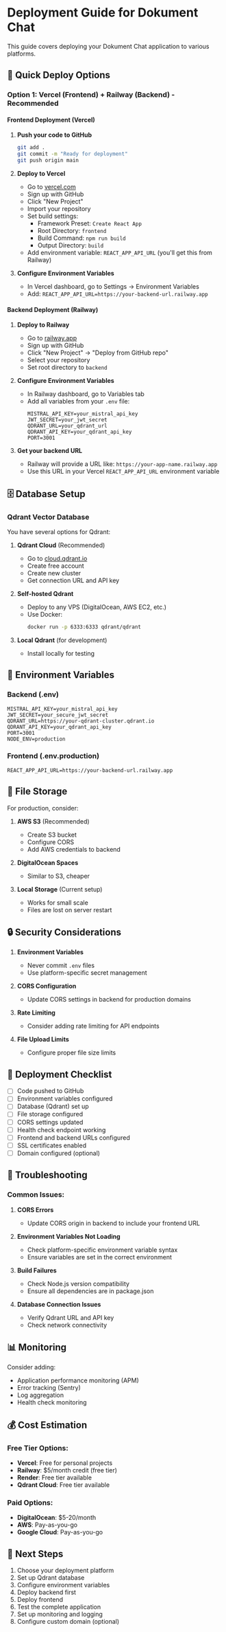 # Deployment Guide for Dokument Chat

This guide covers deploying your Dokument Chat application to various platforms.

## 🚀 Quick Deploy Options

### Option 1: Vercel (Frontend) + Railway (Backend) - Recommended

#### Frontend Deployment (Vercel)

1. **Push your code to GitHub**

   ```bash
   git add .
   git commit -m "Ready for deployment"
   git push origin main
   ```

2. **Deploy to Vercel**

   - Go to [vercel.com](https://vercel.com)
   - Sign up with GitHub
   - Click "New Project"
   - Import your repository
   - Set build settings:
     - Framework Preset: `Create React App`
     - Root Directory: `frontend`
     - Build Command: `npm run build`
     - Output Directory: `build`
   - Add environment variable: `REACT_APP_API_URL` (you'll get this from Railway)

3. **Configure Environment Variables**
   - In Vercel dashboard, go to Settings → Environment Variables
   - Add: `REACT_APP_API_URL=https://your-backend-url.railway.app`

#### Backend Deployment (Railway)

1. **Deploy to Railway**

   - Go to [railway.app](https://railway.app)
   - Sign up with GitHub
   - Click "New Project" → "Deploy from GitHub repo"
   - Select your repository
   - Set root directory to `backend`

2. **Configure Environment Variables**

   - In Railway dashboard, go to Variables tab
   - Add all variables from your `.env` file:
     ```
     MISTRAL_API_KEY=your_mistral_api_key
     JWT_SECRET=your_jwt_secret
     QDRANT_URL=your_qdrant_url
     QDRANT_API_KEY=your_qdrant_api_key
     PORT=3001
     ```

3. **Get your backend URL**
   - Railway will provide a URL like: `https://your-app-name.railway.app`
   - Use this URL in your Vercel `REACT_APP_API_URL` environment variable

## 🗄️ Database Setup

### Qdrant Vector Database

You have several options for Qdrant:

1. **Qdrant Cloud** (Recommended)

   - Go to [cloud.qdrant.io](https://cloud.qdrant.io)
   - Create free account
   - Create new cluster
   - Get connection URL and API key

2. **Self-hosted Qdrant**

   - Deploy to any VPS (DigitalOcean, AWS EC2, etc.)
   - Use Docker:
     ```bash
     docker run -p 6333:6333 qdrant/qdrant
     ```

3. **Local Qdrant** (for development)
   - Install locally for testing

## 🔧 Environment Variables

### Backend (.env)

```env
MISTRAL_API_KEY=your_mistral_api_key
JWT_SECRET=your_secure_jwt_secret
QDRANT_URL=https://your-qdrant-cluster.qdrant.io
QDRANT_API_KEY=your_qdrant_api_key
PORT=3001
NODE_ENV=production
```

### Frontend (.env.production)

```env
REACT_APP_API_URL=https://your-backend-url.railway.app
```

## 📁 File Storage

For production, consider:

1. **AWS S3** (Recommended)

   - Create S3 bucket
   - Configure CORS
   - Add AWS credentials to backend

2. **DigitalOcean Spaces**

   - Similar to S3, cheaper

3. **Local Storage** (Current setup)
   - Works for small scale
   - Files are lost on server restart

## 🔒 Security Considerations

1. **Environment Variables**

   - Never commit `.env` files
   - Use platform-specific secret management

2. **CORS Configuration**

   - Update CORS settings in backend for production domains

3. **Rate Limiting**

   - Consider adding rate limiting for API endpoints

4. **File Upload Limits**
   - Configure proper file size limits

## 🚀 Deployment Checklist

- [ ] Code pushed to GitHub
- [ ] Environment variables configured
- [ ] Database (Qdrant) set up
- [ ] File storage configured
- [ ] CORS settings updated
- [ ] Health check endpoint working
- [ ] Frontend and backend URLs configured
- [ ] SSL certificates enabled
- [ ] Domain configured (optional)

## 🐛 Troubleshooting

### Common Issues:

1. **CORS Errors**

   - Update CORS origin in backend to include your frontend URL

2. **Environment Variables Not Loading**

   - Check platform-specific environment variable syntax
   - Ensure variables are set in the correct environment

3. **Build Failures**

   - Check Node.js version compatibility
   - Ensure all dependencies are in package.json

4. **Database Connection Issues**
   - Verify Qdrant URL and API key
   - Check network connectivity

## 📊 Monitoring

Consider adding:

- Application performance monitoring (APM)
- Error tracking (Sentry)
- Log aggregation
- Health check monitoring

## 💰 Cost Estimation

### Free Tier Options:

- **Vercel**: Free for personal projects
- **Railway**: $5/month credit (free tier)
- **Render**: Free tier available
- **Qdrant Cloud**: Free tier available

### Paid Options:

- **DigitalOcean**: $5-20/month
- **AWS**: Pay-as-you-go
- **Google Cloud**: Pay-as-you-go

## 🎯 Next Steps

1. Choose your deployment platform
2. Set up Qdrant database
3. Configure environment variables
4. Deploy backend first
5. Deploy frontend
6. Test the complete application
7. Set up monitoring and logging
8. Configure custom domain (optional)
